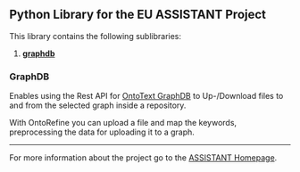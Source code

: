 ## Python Library for the EU ASSISTANT Project

This library contains the following sublibraries:
1. [**graphdb**](#graphdb)

### GraphDB <a name="graphdb"/>
Enables using the Rest API for [OntoText GraphDB](https://www.ontotext.com/products/graphdb/) to Up-/Download files to
and from the selected graph inside a repository. 

With OntoRefine you can upload a file and map the keywords, preprocessing the data for uploading it to a graph.

---
For more information about the project go to the [ASSISTANT Homepage](https://assistant-project.eu).

